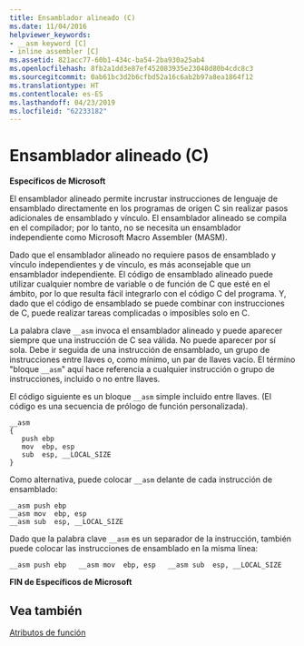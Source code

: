 ```yaml
---
title: Ensamblador alineado (C)
ms.date: 11/04/2016
helpviewer_keywords:
- __asm keyword [C]
- inline assembler [C]
ms.assetid: 821acc77-60b1-434c-ba54-2ba930a25ab4
ms.openlocfilehash: 8fb2a1dd3e87ef452083935e23048d80b4cdc8c3
ms.sourcegitcommit: 0ab61bc3d2b6cfbd52a16c6ab2b97a8ea1864f12
ms.translationtype: HT
ms.contentlocale: es-ES
ms.lasthandoff: 04/23/2019
ms.locfileid: "62233182"
---
```

# <a name="inline-assembler-c"></a>Ensamblador alineado (C)

**Específicos de Microsoft**

El ensamblador alineado permite incrustar instrucciones de lenguaje de ensamblado directamente en los programas de origen C sin realizar pasos adicionales de ensamblado y vínculo. El ensamblador alineado se compila en el compilador; por lo tanto, no se necesita un ensamblador independiente como Microsoft Macro Assembler (MASM).

Dado que el ensamblador alineado no requiere pasos de ensamblado y vínculo independientes y de vínculo, es más aconsejable que un ensamblador independiente. El código de ensamblado alineado puede utilizar cualquier nombre de variable o de función de C que esté en el ámbito, por lo que resulta fácil integrarlo con el código C del programa. Y, dado que el código de ensamblado se puede combinar con instrucciones de C, puede realizar tareas complicadas o imposibles solo en C.

La palabra clave `__asm` invoca el ensamblador alineado y puede aparecer siempre que una instrucción de C sea válida. No puede aparecer por sí sola. Debe ir seguida de una instrucción de ensamblado, un grupo de instrucciones entre llaves o, como mínimo, un par de llaves vacío. El término "bloque `__asm`" aquí hace referencia a cualquier instrucción o grupo de instrucciones, incluido o no entre llaves.

El código siguiente es un bloque `__asm` simple incluido entre llaves. (El código es una secuencia de prólogo de función personalizada).

```
__asm
{
   push ebp
   mov  ebp, esp
   sub  esp, __LOCAL_SIZE
}
```

Como alternativa, puede colocar `__asm` delante de cada instrucción de ensamblado:

```
__asm push ebp
__asm mov  ebp, esp
__asm sub  esp, __LOCAL_SIZE
```

Dado que la palabra clave `__asm` es un separador de la instrucción, también puede colocar las instrucciones de ensamblado en la misma línea:

```
__asm push ebp   __asm mov  ebp, esp   __asm sub  esp, __LOCAL_SIZE
```

**FIN de Específicos de Microsoft**

## <a name="see-also"></a>Vea también

[Atributos de función](../c-language/function-attributes.md)
